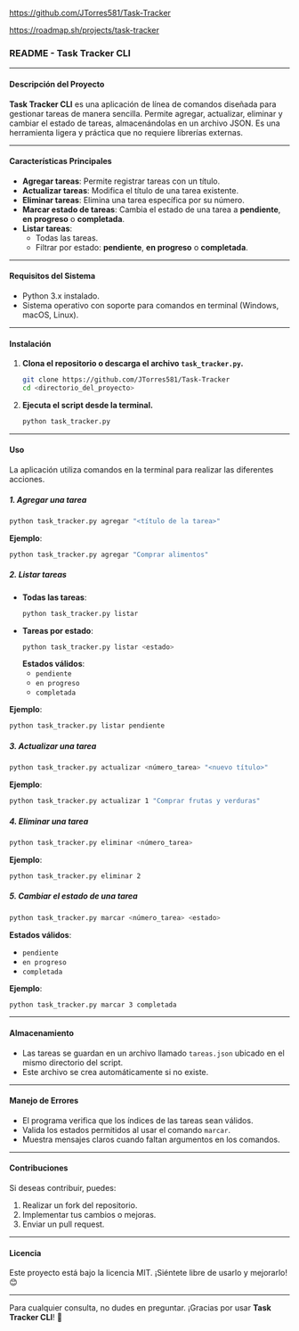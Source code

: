 https://github.com/JTorres581/Task-Tracker

https://roadmap.sh/projects/task-tracker

### README - **Task Tracker CLI**

---

#### **Descripción del Proyecto**
**Task Tracker CLI** es una aplicación de línea de comandos diseñada para gestionar tareas de manera sencilla. Permite agregar, actualizar, eliminar y cambiar el estado de tareas, almacenándolas en un archivo JSON. Es una herramienta ligera y práctica que no requiere librerías externas.

---

#### **Características Principales**
- **Agregar tareas**: Permite registrar tareas con un título.
- **Actualizar tareas**: Modifica el título de una tarea existente.
- **Eliminar tareas**: Elimina una tarea específica por su número.
- **Marcar estado de tareas**: Cambia el estado de una tarea a **pendiente**, **en progreso** o **completada**.
- **Listar tareas**:
  - Todas las tareas.
  - Filtrar por estado: **pendiente**, **en progreso** o **completada**.

---

#### **Requisitos del Sistema**
- Python 3.x instalado.
- Sistema operativo con soporte para comandos en terminal (Windows, macOS, Linux).

---

#### **Instalación**
1. **Clona el repositorio o descarga el archivo `task_tracker.py`.**
   ```bash
   git clone https://github.com/JTorres581/Task-Tracker
   cd <directorio_del_proyecto>
   ```
2. **Ejecuta el script desde la terminal.**
   ```bash
   python task_tracker.py
   ```

---

#### **Uso**
La aplicación utiliza comandos en la terminal para realizar las diferentes acciones.

##### **1. Agregar una tarea**
```bash
python task_tracker.py agregar "<título de la tarea>"
```
**Ejemplo**:
```bash
python task_tracker.py agregar "Comprar alimentos"
```

##### **2. Listar tareas**
- **Todas las tareas**:
  ```bash
  python task_tracker.py listar
  ```
- **Tareas por estado**:
  ```bash
  python task_tracker.py listar <estado>
  ```
  **Estados válidos**:
  - `pendiente`
  - `en progreso`
  - `completada`

**Ejemplo**:
```bash
python task_tracker.py listar pendiente
```

##### **3. Actualizar una tarea**
```bash
python task_tracker.py actualizar <número_tarea> "<nuevo título>"
```
**Ejemplo**:
```bash
python task_tracker.py actualizar 1 "Comprar frutas y verduras"
```

##### **4. Eliminar una tarea**
```bash
python task_tracker.py eliminar <número_tarea>
```
**Ejemplo**:
```bash
python task_tracker.py eliminar 2
```

##### **5. Cambiar el estado de una tarea**
```bash
python task_tracker.py marcar <número_tarea> <estado>
```
**Estados válidos**:
- `pendiente`
- `en progreso`
- `completada`

**Ejemplo**:
```bash
python task_tracker.py marcar 3 completada
```

---

#### **Almacenamiento**
- Las tareas se guardan en un archivo llamado `tareas.json` ubicado en el mismo directorio del script.
- Este archivo se crea automáticamente si no existe.

---

#### **Manejo de Errores**
- El programa verifica que los índices de las tareas sean válidos.
- Valida los estados permitidos al usar el comando `marcar`.
- Muestra mensajes claros cuando faltan argumentos en los comandos.

---

#### **Contribuciones**
Si deseas contribuir, puedes:
1. Realizar un fork del repositorio.
2. Implementar tus cambios o mejoras.
3. Enviar un pull request.

---

#### **Licencia**
Este proyecto está bajo la licencia MIT. ¡Siéntete libre de usarlo y mejorarlo! 😊

--- 

Para cualquier consulta, no dudes en preguntar. ¡Gracias por usar **Task Tracker CLI**! 🚀